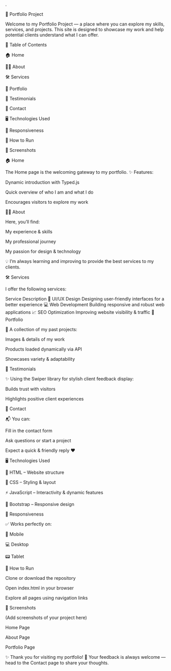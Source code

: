 .

🌟 Portfolio Project

Welcome to my Portfolio Project — a place where you can explore my skills, services, and projects.
This site is designed to showcase my work and help potential clients understand what I can offer.

📑 Table of Contents

🏠 Home

👩‍💻 About

🛠 Services

🎨 Portfolio

💬 Testimonials

📩 Contact

🖥 Technologies Used

📱 Responsiveness

🚀 How to Run

📸 Screenshots

🏠 Home

The Home page is the welcoming gateway to my portfolio.
✨ Features:

Dynamic introduction with Typed.js

Quick overview of who I am and what I do

Encourages visitors to explore my work

👩‍💻 About

Here, you’ll find:

My experience & skills

My professional journey

My passion for design & technology

💡 I’m always learning and improving to provide the best services to my clients.

🛠 Services

I offer the following services:

Service	Description
🎯 UI/UX Design	Designing user-friendly interfaces for a better experience
💻 Web Development	Building responsive and robust web applications
📈 SEO Optimization	Improving website visibility & traffic
🎨 Portfolio

💼 A collection of my past projects:

Images & details of my work

Products loaded dynamically via API

Showcases variety & adaptability

💬 Testimonials

✨ Using the Swiper library for stylish client feedback display:

Builds trust with visitors

Highlights positive client experiences

📩 Contact

📬 You can:

Fill in the contact form

Ask questions or start a project

Expect a quick & friendly reply ❤

🖥 Technologies Used

📝 HTML – Website structure

🎨 CSS – Styling & layout

⚡ JavaScript – Interactivity & dynamic features

📱 Bootstrap – Responsive design

📱 Responsiveness

✅ Works perfectly on:

📱 Mobile

💻 Desktop

📟 Tablet

🚀 How to Run

Clone or download the repository

Open index.html in your browser

Explore all pages using navigation links

📸 Screenshots

(Add screenshots of your project here)

Home Page


About Page


Portfolio Page


✨ Thank you for visiting my portfolio!
💌 Your feedback is always welcome — head to the Contact page to share your thoughts.
